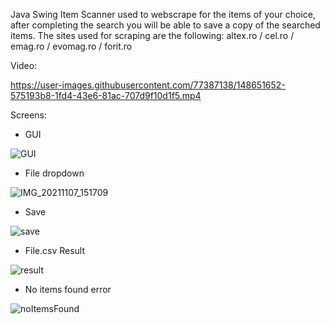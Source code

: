 Java Swing Item Scanner used to webscrape for the items of your choice, after completing the search you will be able to save a copy of the searched items.
The sites used for scraping are the following: altex.ro / cel.ro / emag.ro / evomag.ro / forit.ro

Video:

https://user-images.githubusercontent.com/77387138/148651652-575193b8-1fd4-43e6-81ac-707d9f10d1f5.mp4

Screens:

- GUI

![GUI](https://user-images.githubusercontent.com/77387138/140647588-d38aa3ba-1ce4-42d8-b414-59823e0d21c0.JPG)

- File dropdown

![IMG_20211107_151709](https://user-images.githubusercontent.com/77387138/140647608-4ba89ecd-e375-45e6-a888-77c082afd9db.jpg)

- Save

![save](https://user-images.githubusercontent.com/77387138/140647618-c3f0f4af-d1e4-4c4f-910b-32e99d51cfc9.JPG)

- File.csv Result

![result](https://user-images.githubusercontent.com/77387138/140647666-b210d6ef-94c1-498e-b76b-bd924611cd0d.JPG)

- No items found error

![noItemsFound](https://user-images.githubusercontent.com/77387138/140658948-f2aa0397-ee80-4d95-b232-60ac4eca995c.png)
